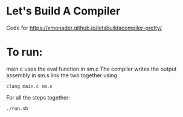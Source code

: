 # Let's Build A Compiler

Code for https://xmonader.github.io/letsbuildacompiler-pretty/


# To run:

main.c uses the eval function in sm.c
The compiler writes the output assembly in sm.s 
link the two together using 
```
clang main.c sm.s
```
For all the steps together:
```
./run.sh
```


